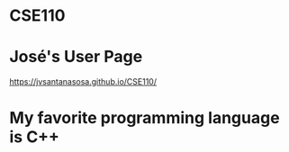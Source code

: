 # CSE110
# José's User Page
https://jvsantanasosa.github.io/CSE110/

# My favorite programming language is C++
